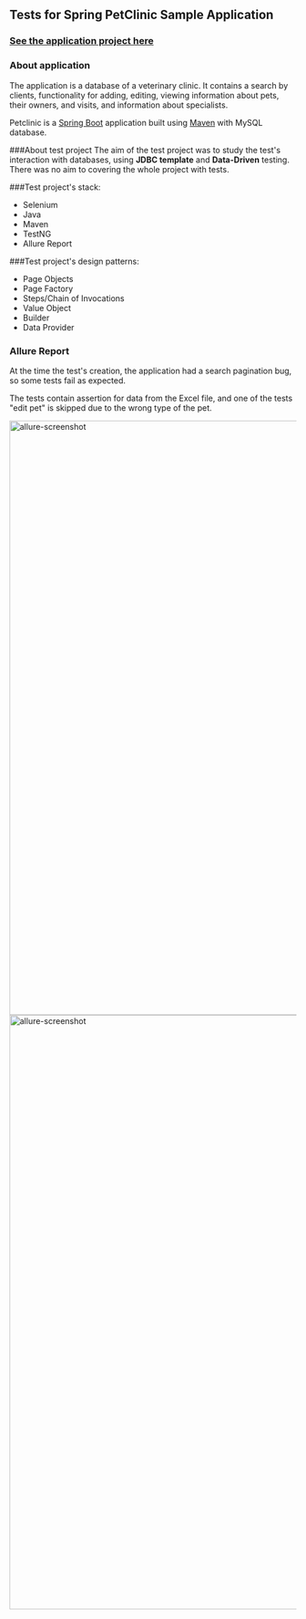 ## Tests for Spring PetClinic Sample Application

### <a href="https://github.com/spring-projects/spring-petclinic">See the application project here</a>

### About application
The application is a database of a veterinary clinic. It contains a search by clients, functionality for adding, editing, viewing information about pets, their owners, and visits, and information about specialists.

Petclinic is a [Spring Boot](https://spring.io/guides/gs/spring-boot) application built using [Maven](https://spring.io/guides/gs/maven/) with MySQL database.

###About test project
The aim of the test project was to study the test's interaction with databases, using **JDBC template** and **Data-Driven** testing. There was no aim to covering the whole project with tests.

###Test project's stack:

* Selenium
* Java
* Maven
* TestNG
* Allure Report

###Test project's design patterns:
* Page Objects
* Page Factory
* Steps/Chain of Invocations
* Value Object
* Builder
* Data Provider


### Allure Report

At the time the test's creation, the application had a search pagination bug, so some tests fail as expected.

The tests contain assertion for data from the Excel file, and one of the tests "edit pet" is skipped due to the wrong type of the pet.

<img width="1042" alt="allure-screenshot" src="https://i.ibb.co/6rJKYs4/allure-1.png">

<img width="1042" alt="allure-screenshot" src="https://i.ibb.co/tXnHSpZ/allure-2.png">